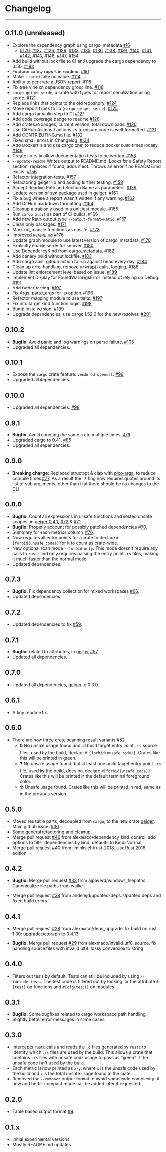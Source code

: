 # Changelog
---------

## 0.11.0 (unreleased)
 - Explore the dependency graph using cargo_metadata [#16]
   - [#120], [#122], [#126], [#129], [#133], [#135], [#136], [#138], [#139], [#140], [#141], [#142], [#143], [#146], [#147], [#154]
 - Add build without lock file to CI and upgrade the cargo dependency to 0.50. [#183]
 - Feature: safety report in readme. [#151]
 - Make `--quiet` take no value. [#114]
 - Ability to generate a JSON report. [#115]
 - Fix tree vine on dependency group line. [#118]
 - `cargo-geiger-serde`, a crate with types for report serialization using serde. [#121]
 - Replace links that points to the old repository. [#124]
 - Move report types to lib (`cargo-geiger-serde`). [#125]
 - Add cargo tarpaulin step to CI [#127]
 - Add code coverage badge to readme [#128]
 - Add crates.io badges, current version, total downloads. [#130]
 - Use GitHub Actions / actions-rs to ensure code is well-formatted. [#131]
 - Add CONTRIBUTING.md file. [#132]
 - Fixed small errors in Changelog. [#134]
 - Add Dockerfile and use cargo chef to reduce docker build times locally. [#148]
 - Create lib.rs to allow documentation tests to be written. [#153]
 - `--update-readme` Writes output to README.md. Looks for a Safety Report
   section, replaces if found, adds if not. Throws an error if no README.md
   exists. [#156]
 - Refactor integration tests. [#157]
 - Refactoring geiger lib and adding further testing. [#158]
 - Accept Readme Path and Section Name as parameters. [#159]
 - Update version of syn package used in geiger. [#161]
 - Fix a bug where a report wasn't written if any warning. [#162]
 - Add GitHub markdown formatting. [#164]
 - Cleanup a trait only used in a unit test module. [#165]
 - Run `cargo audit` as part of CI builds. [#166]
 - Add new Ratio output type `--output-format=Ratio`. [#167]
 - Clean only packages. [#171]
 - Mark no_mangle functions as unsafe. [#173]
 - Improved `README.md` [#176]
 - Update graph module to use latest version of cargo_metadata. [#178]
 - Explicitly enable serde for semver. [#180]
 - Use DependencyKind from cargo_metadata. [#182]
 - Add canary build without lockfile. [#183]
 - Add cargo audit github action to run against head every day. [#184]
 - Clean up error handling, remove unwrap() calls, logging. [#188]
 - Update lint enforcement level based on issue. [#189]
 - Implement Display for FoundWarningsError instead of relying on Debug. [#191]
 - Add futher testing. [#192]
 - Fix Args::parse_args for -p option. [#196]
 - Refactor mapping module to use traits. [#197]
 - Fix into target kind function logic. [#198]
 - Bump insta version. [#199]
 - Upgrade dependencies; use cargo 1.52.0 for the new resolver. [#201]

## 0.10.2
 - __Bugfix__: Avoid panic and log warnings on parse failure. [#105]
 - Upgraded all dependencies.

## 0.10.1
 - Expose the `cargo` crate feature: `vendored-openssl`. [#99]
 - Upgraded all dependencies.

## 0.10.0
 - Upgraded all dependencies. [#98]

## 0.9.1
 - __Bugfix__: Avoid counting the same crate multiple times. [#79]
 - Upgraded cargo to 0.41. [#85]
 - Upgraded all dependencies.

## 0.9.0
 - __Breaking change__: Replaced structopt & clap with [pico-args], to reduce 
   compile times [#77]. As a result the `-Z` flag now requires quotes around
   its list of sub arguments, other than that there should be no changes to 
   the CLI.

## 0.8.0
 - __Bugfix:__ Count all expressions in unsafe functions and nested unsafe
   scopes, in [geiger 0.4.1](geiger), [#72] & [#71].
 - __Bugfix:__ Properly account for possibly patched dependencies [#70].
 - Summary for each metrics column, [#76].
 - Now requires all entry points for a crate to declare
   `#[forbid(unsafe_code)]` for it to count as crate-wide.
 - New optional scan mode `--forbid-only`. This mode doesn't require any calls
   to `rustc` and only requires parsing the entry point `.rs` files, making it
   much faster than the normal mode.
 - Updated dependencies.

## 0.7.3
 - __Bugfix:__ Fix dependency collection for mixed workspaces [#66].
 - Updated dependencies.

## 0.7.2
 - Updated dependencies to fix [#59].

## 0.7.1
 - __Bugfix:__ related to attributes, in [geiger] [#57].
 - Updated all dependencies.

## 0.7.0
 - Updated all dependencies, [geiger] to 0.3.0.

## 0.6.1
 - A tiny readme fix.

## 0.6.0
 - There are now three crate scanning result variants [#52]:
   - 🔒 No unsafe usage found and all build target entry point `.rs` source
     files, used by the build, declare `#![forbid(unsafe_code)]`. Crates like
     this will be printed in green.
   - ❓ No unsafe usage found, but at least one build target entry point `.rs`
     file, used by the build, does not declare `#[forbid(unsafe_code)]`.  Crates
     like this will be printed in the default terminal foreground color.
   - ☢️  Unsafe usage found. Crates like this will be printed in red, same as in
     the previous version.

## 0.5.0
 - Moved reusable parts, decoupled from `cargo`, to the new crate
   [geiger]. Main github issue: [#30].
 - Some general refactoring and cleanup.
 - Merge pull request [#46] from alexmaco/dependency_kind_control. add options
   to filter dependencies by kind; defaults to Kind::Normal.
 - Merge pull request [#40] from jiminhsieh/rust-2018. Use Rust 2018 edition.

## 0.4.2
 - __Bugfix:__ Merge pull request [#33] from ajpaverd/windows_filepaths.
   Canonicalize file paths from walker.

 - Merge pull request [#38] from anderejd/updated-deps. Updated deps and fixed
   build errors.

## 0.4.1
 - Merge pull request [#28] from alexmaco/deps_upgrade. fix build on rust 1.30:
   upgrade petgraph to 0.4.13

 - __Bugfix:__ Merge pull request [#29] from alexmaco/invalid_utf8_source. fix 
   handling source files with invalid utf8: lossy conversion to string

## 0.4.0
 - Filters out tests by default. Tests can still be included by using
   `--include-tests`. The test code is filtered out by looking for the attribute
   `#[test]` on functions and `#[cfg(test)]` on modules.

## 0.3.1
 - __Bugfix:__ Some bugfixes related to cargo workspace path handling.
 - Slightly better error messages in some cases.

## 0.3.0
 - Intercepts `rustc` calls and reads the `.d` files generated by `rustc` to
   identify which `.rs` files are used by the build. This allows a crate that
   contains `.rs` files with unsafe code usage to pass as "green" if the unsafe
   code isn't used by the build.
 - Each metric is now printed as `x/y`, where `x` is the unsafe code used by the
   build and `y` is the total unsafe usage found in the crate.
 - Removed the `--compact` output format to avoid some code complexity. A new
   and better compact mode can be added later if requested.

## 0.2.0
 - Table based output format [#9].

## 0.1.x
 - Initial experimental versions.
 - Mostly README.md updates.

[#9]: https://github.com/rust-secure-code/cargo-geiger/pull/9
[#16]: https://github.com/rust-secure-code/cargo-geiger/issues/16
[#28]: https://github.com/rust-secure-code/cargo-geiger/issues/28
[#29]: https://github.com/rust-secure-code/cargo-geiger/issues/29
[#30]: https://github.com/rust-secure-code/cargo-geiger/issues/30
[#33]: https://github.com/rust-secure-code/cargo-geiger/issues/33
[#38]: https://github.com/rust-secure-code/cargo-geiger/issues/38
[#40]: https://github.com/rust-secure-code/cargo-geiger/issues/40
[#46]: https://github.com/rust-secure-code/cargo-geiger/issues/46
[#52]: https://github.com/rust-secure-code/cargo-geiger/issues/52
[#57]: https://github.com/rust-secure-code/cargo-geiger/issues/57
[#59]: https://github.com/rust-secure-code/cargo-geiger/issues/59
[#66]: https://github.com/rust-secure-code/cargo-geiger/issues/66
[#70]: https://github.com/rust-secure-code/cargo-geiger/pull/70
[#71]: https://github.com/rust-secure-code/cargo-geiger/issues/71
[#72]: https://github.com/rust-secure-code/cargo-geiger/pull/72
[#76]: https://github.com/rust-secure-code/cargo-geiger/pull/76
[#77]: https://github.com/rust-secure-code/cargo-geiger/pull/77
[#79]: https://github.com/rust-secure-code/cargo-geiger/issues/79
[#85]: https://github.com/rust-secure-code/cargo-geiger/pull/85
[#98]: https://github.com/rust-secure-code/cargo-geiger/pull/98
[#99]: https://github.com/rust-secure-code/cargo-geiger/pull/99
[#105]: https://github.com/rust-secure-code/cargo-geiger/issues/105
[#114]: https://github.com/rust-secure-code/cargo-geiger/pull/114
[#115]: https://github.com/rust-secure-code/cargo-geiger/pull/115
[#118]: https://github.com/rust-secure-code/cargo-geiger/pull/118
[#120]: https://github.com/rust-secure-code/cargo-geiger/pull/120
[#121]: https://github.com/rust-secure-code/cargo-geiger/pull/121
[#122]: https://github.com/rust-secure-code/cargo-geiger/pull/122
[#124]: https://github.com/rust-secure-code/cargo-geiger/pull/124
[#125]: https://github.com/rust-secure-code/cargo-geiger/pull/125
[#126]: https://github.com/rust-secure-code/cargo-geiger/pull/126
[#127]: https://github.com/rust-secure-code/cargo-geiger/pull/127
[#128]: https://github.com/rust-secure-code/cargo-geiger/pull/128
[#129]: https://github.com/rust-secure-code/cargo-geiger/pull/129
[#130]: https://github.com/rust-secure-code/cargo-geiger/pull/130
[#131]: https://github.com/rust-secure-code/cargo-geiger/pull/131
[#132]: https://github.com/rust-secure-code/cargo-geiger/pull/132
[#133]: https://github.com/rust-secure-code/cargo-geiger/pull/133
[#134]: https://github.com/rust-secure-code/cargo-geiger/pull/134
[#135]: https://github.com/rust-secure-code/cargo-geiger/pull/135
[#136]: https://github.com/rust-secure-code/cargo-geiger/pull/136
[#138]: https://github.com/rust-secure-code/cargo-geiger/pull/138
[#139]: https://github.com/rust-secure-code/cargo-geiger/pull/139
[#140]: https://github.com/rust-secure-code/cargo-geiger/pull/140
[#141]: https://github.com/rust-secure-code/cargo-geiger/pull/141
[#142]: https://github.com/rust-secure-code/cargo-geiger/pull/142
[#143]: https://github.com/rust-secure-code/cargo-geiger/pull/143
[#146]: https://github.com/rust-secure-code/cargo-geiger/pull/146
[#147]: https://github.com/rust-secure-code/cargo-geiger/pull/147
[#148]: https://github.com/rust-secure-code/cargo-geiger/pull/148
[#151]: https://github.com/rust-secure-code/cargo-geiger/issues/151
[#153]: https://github.com/rust-secure-code/cargo-geiger/pull/153
[#154]: https://github.com/rust-secure-code/cargo-geiger/pull/154
[#156]: https://github.com/rust-secure-code/cargo-geiger/pull/156
[#157]: https://github.com/rust-secure-code/cargo-geiger/pull/157
[#158]: https://github.com/rust-secure-code/cargo-geiger/pull/158
[#159]: https://github.com/rust-secure-code/cargo-geiger/pull/159
[#161]: https://github.com/rust-secure-code/cargo-geiger/pull/161
[#162]: https://github.com/rust-secure-code/cargo-geiger/pull/162
[#164]: https://github.com/rust-secure-code/cargo-geiger/pull/164
[#165]: https://github.com/rust-secure-code/cargo-geiger/pull/165
[#166]: https://github.com/rust-secure-code/cargo-geiger/issues/166
[#167]: https://github.com/rust-secure-code/cargo-geiger/pull/167
[#171]: https://github.com/rust-secure-code/cargo-geiger/pull/171
[#173]: https://github.com/rust-secure-code/cargo-geiger/pull/173
[#176]: https://github.com/rust-secure-code/cargo-geiger/pull/176
[#178]: https://github.com/rust-secure-code/cargo-geiger/pull/178
[#180]: https://github.com/rust-secure-code/cargo-geiger/pull/180
[#182]: https://github.com/rust-secure-code/cargo-geiger/pull/182
[#183]: https://github.com/rust-secure-code/cargo-geiger/pull/183
[#184]: https://github.com/rust-secure-code/cargo-geiger/pull/184
[#188]: https://github.com/rust-secure-code/cargo-geiger/pull/188
[#189]: https://github.com/rust-secure-code/cargo-geiger/pull/189
[#191]: https://github.com/rust-secure-code/cargo-geiger/pull/191
[#192]: https://github.com/rust-secure-code/cargo-geiger/pull/192
[#196]: https://github.com/rust-secure-code/cargo-geiger/pull/196
[#197]: https://github.com/rust-secure-code/cargo-geiger/pull/197
[#198]: https://github.com/rust-secure-code/cargo-geiger/pull/198
[#199]: https://github.com/rust-secure-code/cargo-geiger/pull/199
[#201]: https://github.com/rust-secure-code/cargo-geiger/pull/201
[geiger]: https://crates.io/crates/geiger
[pico-args]: https://crates.io/crates/pico-args

